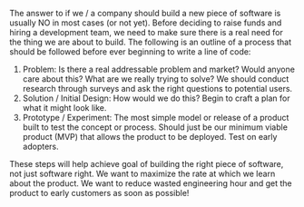 The answer to if we / a company should build a new piece of software is usually NO in most cases (or not yet).  Before deciding to raise funds and hiring a development team, we need to make sure there is a real need for the thing we are about to build.  The following is an outline of a process that should be followed before ever beginning to write a line of code:

1.  Problem:  Is there a real addressable problem and market?  Would anyone care about this?  What are we really trying to solve?  We should conduct research through surveys and ask the right questions to potential users.  
2.  Solution / Initial Design:   How would we do this?  Begin to craft a plan for what it might look like.   
3.  Prototype / Experiment:  The most simple model or release of a product built to test the concept or process.  Should just be our minimum viable product (MVP) that allows the product to be deployed.  Test on early adopters.

These steps will help achieve goal of building the right piece of software, not just software right. We want to maximize the rate at which we learn about the product.  We want to reduce wasted engineering hour and get the product to early customers as soon as possible!
